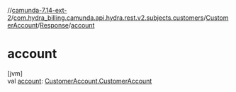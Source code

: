 //[camunda-7.14-ext-2](../../../../index.md)/[com.hydra_billing.camunda.api.hydra.rest.v2.subjects.customers](../../index.md)/[CustomerAccount](../index.md)/[Response](index.md)/[account](account.md)

# account

[jvm]\
val [account](account.md): [CustomerAccount.CustomerAccount](../-customer-account/index.md)
